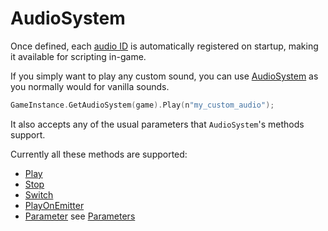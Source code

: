 # AudioSystem

Once defined, each [audio ID](./MANIFEST.md#anatomy) is automatically registered on startup,
making it available for scripting in-game.

If you simply want to play any custom sound, you can use [AudioSystem](https://nativedb.red4ext.com/AudioSystem) as you normally would for vanilla sounds.

```swift
GameInstance.GetAudioSystem(game).Play(n"my_custom_audio");
```

It also accepts any of the usual parameters that `AudioSystem`'s methods support.

Currently all these methods are supported:

- [Play](https://nativedb.red4ext.com/gameGameAudioSystem#Play)
- [Stop](https://nativedb.red4ext.com/gameGameAudioSystem#Stop)
- [Switch](https://nativedb.red4ext.com/gameGameAudioSystem#Switch)
- [PlayOnEmitter](https://nativedb.red4ext.com/gameGameAudioSystem#PlayOnEmitter)
- [Parameter](https://nativedb.red4ext.com/gameGameAudioSystem#Parameter) see [Parameters](./PARAMETERS.md)
